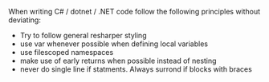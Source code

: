 When writing C# / dotnet / .NET code follow the following principles without deviating:
* Try to follow general resharper styling
* use var whenever possible when defining local variables
* use filescoped namespaces
* make use of early returns when possible instead of nesting
* never do single line if statments. Always surrond if blocks with braces
